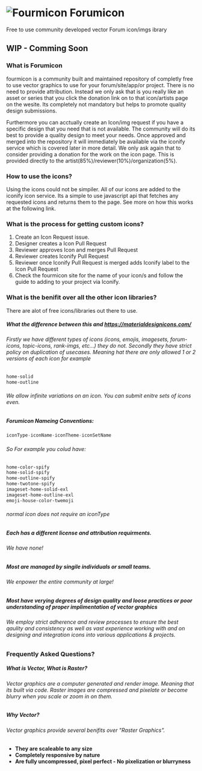 # ![Fourmicon](https://avatars0.githubusercontent.com/u/48692288?s=24&v=4) Forumicon
Free to use community developed vector Forum icon/imgs ibrary

## WIP - Comming Soon

### What is **Forumicon**
fourmicon is a community built and maintained repository of completly free to use vector graphics to use for your forum/site/app/or project. There is no need to provide attribution. Instead we only ask that is you really like an asset or series that you click the donation link on to that icon/artists page on the wesite. Its completely not mandatory but helps to promote quality design submissions.

Furthermore you can acctually create an Icon/img request if you have a specific design that you need that is not available. The community will do its best to provide a quality design to meet your needs. Once approved and merged into the repository it will immediately be available via the iconify service which is covered later in more detail. We only ask again that to consider providing a donation for the work on the icon page. This is provided directly to the artist(85%)/reviewer(10%)/organization(5%).

### How to use the icons?
Using the icons could not be simpiler. All of our icons are added to the iconify icon service. Its a simple to use javascript api that fetches any requested icons and returns them to the page. See more on how this works at the following link.

### What is the process for getting custom icons?
1. Create an Icon Request issue.
2. Designer creates a Icon Pull Request
3. Reviewer approves Icon and merges Pull Request
4. Reviewer creates Iconify Pull Request
5. Reviewer once Iconify Pull Request is merged adds Iconify label to the Icon Pull Request
6. Check the fourmicon site for the name of your icon/s and follow the guide to adding to your project via Iconify.

### What is the benifit over all the other icon libraries?
There are alot of free icons/libraries out there to use.

##### What the difference between this and https://materialdesignicons.com/
###### Firstly we have different types of icons (icons, emojis, imagesets, forum-icons, topic-icons, rank-imgs, etc...) they do not. Secondly they have strict policy on duplication of usecases. Meaning hat there are only allowed 1 or 2 versions of each icon for example 

```css
home-solid
home-outline
```

###### We allow infinite variations on an icon. You can submit enitre sets of icons even. 

##### _Forumicon Nameing Conventions_:

```javascript
iconType-iconName-iconTheme-iconSetName
```

###### So For example you colud have: 

```css
home-color-spify
home-solid-spify
home-outline-spify
home-twotone-spify
imageset-home-solid-exl
imageset-home-outline-exl
emoji-house-color-twemoji
```

###### normal icon does not require an iconType

##### Each has a different license and attribution requirments. 
###### We have none!

##### Most are managed by singile individuals or small teams.
###### We enpower the entire community at large!

##### Most have verying degrees of design quality and loose practices or poor understanding of proper implimentation of vector graphics
###### We employ strict adherence and review processes to ensure the best qaulity and consistency as well as vast experience working with and on designing and integration icons into various applications & projects.

### Frequently Asked Questions?

##### What is Vector, What is Raster?
###### Vector graphics are a computer generated and render image. Meaning that its built via code. Raster images are compressed and pixelate or become blurry when you scale or zoom in on them.

##### Why Vector?
###### Vector graphics provide several benifits over "Raster Graphics".
- **They are scaleable to any size**
- **Completely responsive by nature**
- **Are fully uncompressed, pixel perfect - No pixelization or blurryness**
